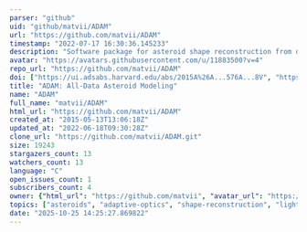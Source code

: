 ```yaml
---
parser: "github"
uid: "github/matvii/ADAM"
url: "https://github.com/matvii/ADAM"
timestamp: "2022-07-17 16:30:36.145233"
description: "Software package for asteroid shape reconstruction from disk-resolved observations"
avatar: "https://avatars.githubusercontent.com/u/11883500?v=4"
repo_url: "https://github.com/matvii/ADAM"
doi: ["https://ui.adsabs.harvard.edu/abs/2015A%26A...576A...8V", "https://ui.adsabs.harvard.edu/abs/2015ascl.soft02004V/abstract"]
title: "ADAM: All-Data Asteroid Modeling"
name: "ADAM"
full_name: "matvii/ADAM"
html_url: "https://github.com/matvii/ADAM"
created_at: "2015-05-13T13:06:18Z"
updated_at: "2022-06-18T09:30:28Z"
clone_url: "https://github.com/matvii/ADAM.git"
size: 19243
stargazers_count: 13
watchers_count: 13
language: "C"
open_issues_count: 1
subscribers_count: 4
owner: {"html_url": "https://github.com/matvii", "avatar_url": "https://avatars.githubusercontent.com/u/11883500?v=4", "login": "matvii", "type": "User"}
topics: ["asteroids", "adaptive-optics", "shape-reconstruction", "lightcurves", "photometry", "occultations"]
date: "2025-10-25 14:25:27.869822"
---
```

